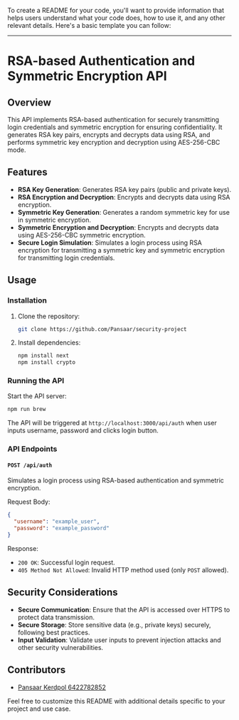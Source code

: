 To create a README for your code, you'll want to provide information that helps users understand what your code does, how to use it, and any other relevant details. Here's a basic template you can follow:

---

# RSA-based Authentication and Symmetric Encryption API

## Overview

This API implements RSA-based authentication for securely transmitting login credentials and symmetric encryption for ensuring confidentiality. It generates RSA key pairs, encrypts and decrypts data using RSA, and performs symmetric key encryption and decryption using AES-256-CBC mode.

## Features

- **RSA Key Generation**: Generates RSA key pairs (public and private keys).
- **RSA Encryption and Decryption**: Encrypts and decrypts data using RSA encryption.
- **Symmetric Key Generation**: Generates a random symmetric key for use in symmetric encryption.
- **Symmetric Encryption and Decryption**: Encrypts and decrypts data using AES-256-CBC symmetric encryption.
- **Secure Login Simulation**: Simulates a login process using RSA encryption for transmitting a symmetric key and symmetric encryption for transmitting login credentials.

## Usage

### Installation

1. Clone the repository:

   ```bash
   git clone https://github.com/Pansaar/security-project
   ```

2. Install dependencies:

   ```bash
   npm install next
   npm install crypto
   ```

### Running the API

Start the API server:

```bash
npm run brew
```

The API will be triggered at `http://localhost:3000/api/auth` when user inputs username, password and clicks login button.

### API Endpoints

#### `POST /api/auth`

Simulates a login process using RSA-based authentication and symmetric encryption.

Request Body:

```json
{
  "username": "example_user",
  "password": "example_password"
}
```

Response:

- `200 OK`: Successful login request.
- `405 Method Not Allowed`: Invalid HTTP method used (only `POST` allowed).

## Security Considerations

- **Secure Communication**: Ensure that the API is accessed over HTTPS to protect data transmission.
- **Secure Storage**: Store sensitive data (e.g., private keys) securely, following best practices.
- **Input Validation**: Validate user inputs to prevent injection attacks and other security vulnerabilities.

## Contributors

- [Pansaar Kerdpol 6422782852](https://github.com/Pansaar)

Feel free to customize this README with additional details specific to your project and use case.